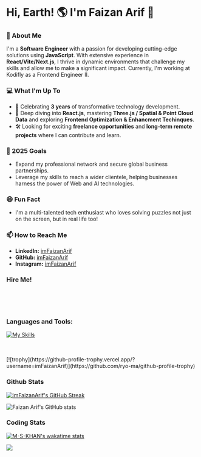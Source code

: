 # Hi, Earth! 🌎 I'm Faizan Arif 👋

### 🚀 About Me

I'm a **Software Engineer** with a passion for developing cutting-edge solutions using **JavaScript**. With extensive experience in **React/Vite/Next.js**, I thrive in dynamic environments that challenge my skills and allow me to make a significant impact. Currently, I'm working at Kodifly as a Frontend Engineer II.

### 💻 What I'm Up To

- 🎉 Celebrating **3 years** of transformative technology development.
- 🌱 Deep diving into **React.js**, mastering **Three.js / Spatial & Point Cloud Data** and exploring **Frontend Optimization & Enhancment Techinques**.
- 🛠️ Looking for exciting **freelance opportunities** and **long-term remote projects** where I can contribute and learn.

### 🎯 2025 Goals

- Expand my professional network and secure global business partnerships.
- Leverage my skills to reach a wider clientele, helping businesses harness the power of Web and AI technologies.

### 😄 Fun Fact

- I'm a multi-talented tech enthusiast who loves solving puzzles not just on the screen, but in real life too!

### 📫 How to Reach Me

- **LinkedIn:** [imFaizanArif](https://linkedin.com/in/imFaizanArif)
- **GitHub:** [imFaizanArif](https://github.com/imFaizanArif)
- **Instagram:** [imFaizanArif](https://instagram.com/imFaizanArif)

### Hire Me!

<br />
<br />
<br />

### Languages and Tools:

[![My Skills](https://skillicons.dev/icons?i=js,ts,html,css,nextjs,react,nodejs,webpack,python,linux,pnpm,selenium,aws,express,threejs,graphql,mongodb,postgres,arduino,,materialui,sass,git,postman,vscode,figma,&theme=dark)](https://skillicons.dev)

<br />
<br />
[![trophy](https://github-profile-trophy.vercel.app/?username=imFaizanArif)](https://github.com/ryo-ma/github-profile-trophy)

### Github Stats

[![imFaizanArif's GitHub Streak](http://github-readme-streak-stats.herokuapp.com?user=imFaizanArif&theme=gotham)](https://git.io/streak-stats)

![Faizan Arif's GitHub stats](https://github-readme-stats-orcin-pi-41.vercel.app/api?username=imFaizanArif&show_icons=true&theme=gotham&count_private=true&include_all_commits=true&hide_rank=true)

### Coding Stats

[![M-S-KHAN's wakatime stats](https://github-readme-stats.vercel.app/api/wakatime?username=imFaizanArif&theme=gotham&layout=compact)]([https://www.fiverr.com/thepyclan])

[![](https://visitcount.itsvg.in/api?id=M-S-KHAN&icon=0&color=0)](https://visitcount.itsvg.in)

[twitter]: https://twitter.com/imFaizanArif
[linkedin]: https://linkedin.com/in/imFaizanArif
[personal]: https://faizanarifmskhan.vercel.app

